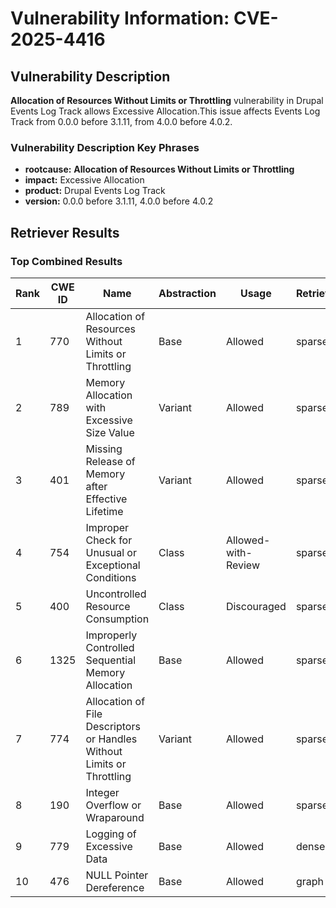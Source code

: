 # Vulnerability Information: CVE-2025-4416

## Vulnerability Description
**Allocation of Resources Without Limits or Throttling** vulnerability in Drupal Events Log Track allows Excessive Allocation.This issue affects Events Log Track from 0.0.0 before 3.1.11, from 4.0.0 before 4.0.2.

### Vulnerability Description Key Phrases
- **rootcause:** **Allocation of Resources Without Limits or Throttling**
- **impact:** Excessive Allocation
- **product:** Drupal Events Log Track
- **version:** 0.0.0 before 3.1.11, 4.0.0 before 4.0.2

## Retriever Results

### Top Combined Results

| Rank | CWE ID | Name | Abstraction | Usage  | Retrievers | Individual Scores |
|------|--------|------|-------------|-------|------------|-------------------|
| 1 | 770 | Allocation of Resources Without Limits or Throttling | Base | Allowed | sparse | 0.242 |
| 2 | 789 | Memory Allocation with Excessive Size Value | Variant | Allowed | sparse | 0.225 |
| 3 | 401 | Missing Release of Memory after Effective Lifetime | Variant | Allowed | sparse | 0.200 |
| 4 | 754 | Improper Check for Unusual or Exceptional Conditions | Class | Allowed-with-Review | sparse | 0.191 |
| 5 | 400 | Uncontrolled Resource Consumption | Class | Discouraged | sparse | 0.186 |
| 6 | 1325 | Improperly Controlled Sequential Memory Allocation | Base | Allowed | sparse | 0.185 |
| 7 | 774 | Allocation of File Descriptors or Handles Without Limits or Throttling | Variant | Allowed | sparse | 0.184 |
| 8 | 190 | Integer Overflow or Wraparound | Base | Allowed | sparse | 0.178 |
| 9 | 779 | Logging of Excessive Data | Base | Allowed | dense | 0.500 |
| 10 | 476 | NULL Pointer Dereference | Base | Allowed | graph | 0.003 |

